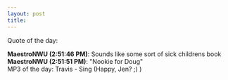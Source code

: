 ```yaml
---
layout: post
title: 
---
```


Quote of the day:

<div class="quote">
<b>MaestroNWU<span class="im-time"> (2:51:46 PM)</span></b>: Sounds like some sort
of sick childrens book<br>
<b>MaestroNWU<span class="im-time"> (2:51:51 PM)</span></b>: "Nookie for Doug"

</div>
MP3 of the day: Travis - Sing (Happy, Jen? ;) )
